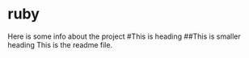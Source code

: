 # ruby
Here is some info about the project
#This is heading
##This is smaller heading
This is the readme file.
